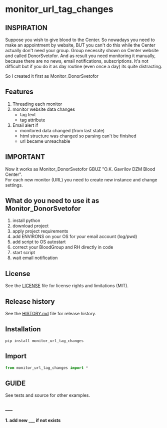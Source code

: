 # monitor_url_tag_changes


## INSPIRATION
Suppose you wish to give blood to the Center.
So nowadays you need to make an appointment by website, BUT you can't do this while the Center actually don't need your group.
Group necessity shown on Center website and called DonorSvetofor.
And as result you need monitoring it manually, because there are no news, email notifications, subscriptions.
It's not difficult but if you do it as day routine (even once a day) its quite distracting.

So I created it first as Monitor_DonorSvetofor


## Features
1. Threading each monitor
2. monitor website data changes
   * tag text
   * tag attribute
3. Email alert if
   * monitored data changed (from last state)
   * html structure was changed so parsing can't be finished
   * url became unreachable


## IMPORTANT
Now it works as Monitor_DonorSvetofor GBUZ "O.K. Gavrilov DZM Blood Center".  
For each new monitor (URL) you need to create new instance and change settings.


## What do you need to use it as Monitor_DonorSvetofor
1. install python
2. download project
3. apply project requirements
4. add ENVIRONS on your OS for your email account (log/pwd)
5. add script to OS autostart
6. correct your BloodGroup and RH directly in code
7. start script
8. wait email notification



## License
See the [LICENSE](LICENSE) file for license rights and limitations (MIT).


## Release history
See the [HISTORY.md](HISTORY.md) file for release history.


## Installation
```commandline
pip install monitor_url_tag_changes
```

## Import
```python
from monitor_url_tag_changes import *
```


## GUIDE
See tests and source for other examples.

### ___
#### 1. add new ___ if not exists